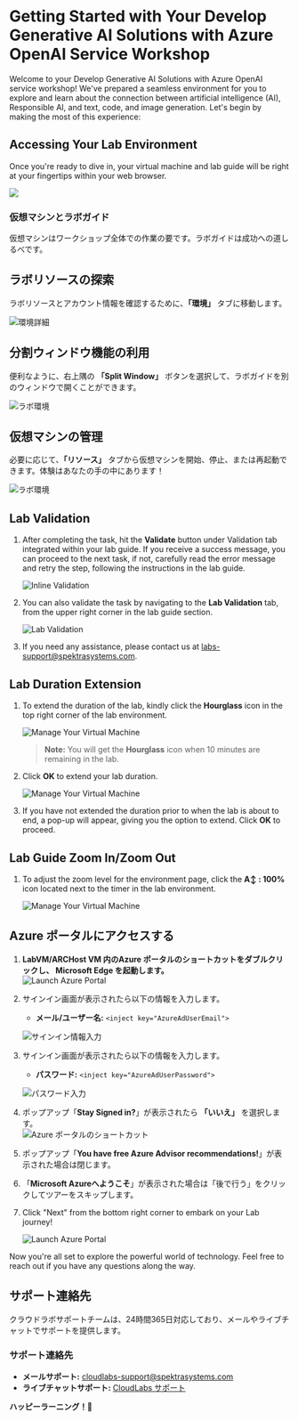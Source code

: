 # Getting Started with Your Develop Generative AI Solutions with Azure OpenAI Service Workshop
 
Welcome to your Develop Generative AI Solutions with Azure OpenAI service workshop! We've prepared a seamless environment for you to explore and learn about the connection between artificial intelligence (AI), Responsible AI, and text, code, and image generation. Let's begin by making the most of this experience:
 
## Accessing Your Lab Environment
 
Once you're ready to dive in, your virtual machine and lab guide will be right at your fingertips within your web browser.

   ![](../media/labguide-1.png)

### 仮想マシンとラボガイド

仮想マシンはワークショップ全体での作業の要です。ラボガイドは成功への道しるべです。

## ラボリソースの探索

ラボリソースとアカウント情報を確認するために、**「環境」** タブに移動します。

   ![環境詳細](Images/jp2.png)
 
## 分割ウィンドウ機能の利用

便利なように、右上隅の **「Split Window」** ボタンを選択して、ラボガイドを別のウィンドウで開くことができます。

   ![ラボ環境](Images/jp3.png)
 
## 仮想マシンの管理

必要に応じて、**「リソース」** タブから仮想マシンを開始、停止、または再起動できます。体験はあなたの手の中にあります！

   ![ラボ環境](Images/jp4.png)

## Lab Validation

1. After completing the task, hit the **Validate** button under Validation tab integrated within your lab guide. If you receive a success message, you can proceed to the next task, if not, carefully read the error message and retry the step, following the instructions in the lab guide.

   ![Inline Validation](../media/inline-validation.png)

1. You can also validate the task by navigating to the **Lab Validation** tab, from the upper right corner in the lab guide section.

   ![Lab Validation](../media/lab-validation.png)

1. If you need any assistance, please contact us at labs-support@spektrasystems.com.

## Lab Duration Extension

1. To extend the duration of the lab, kindly click the **Hourglass** icon in the top right corner of the lab environment. 

    ![Manage Your Virtual Machine](../media/gext.png)

    >**Note:** You will get the **Hourglass** icon when 10 minutes are remaining in the lab.

2. Click **OK** to extend your lab duration.
 
   ![Manage Your Virtual Machine](../media/gext2.png)

3. If you have not extended the duration prior to when the lab is about to end, a pop-up will appear, giving you the option to extend. Click **OK** to proceed.

## Lab Guide Zoom In/Zoom Out

1. To adjust the zoom level for the environment page, click the **A↕ : 100%** icon located next to the timer in the lab environment.

   ![Manage Your Virtual Machine](../media/labzoom-1.png)


## Azure ポータルにアクセスする  

1. **LabVM/ARCHost VM 内のAzure ポータルのショートカットをダブルクリックし、 Microsoft Edge を起動します。**  
   ![Launch Azure Portal](../media/AOAIjp-10.png)
   
2. サインイン画面が表示されたら以下の情報を入力します。  
   - **メール/ユーザー名:** `<inject key="AzureAdUserEmail">`  

   ![サインイン情報入力](../media/AOAIjp-11.png)  
3. サインイン画面が表示されたら以下の情報を入力します。  
   - **パスワード:** `<inject key="AzureAdUserPassword">`  

   ![パスワード入力](../media/AOAIjp-12.png)  
4. ポップアップ「**Stay Signed in?**」が表示されたら **「いいえ」** を選択します。  
   ![Azure ポータルのショートカット](../media/AOAIjp-13.png)  


5. ポップアップ「**You have free Azure Advisor recommendations!**」が表示された場合は閉じます。  

6. 「**Microsoft Azureへようこそ**」が表示された場合は「後で行う」をクリックしてツアーをスキップします。
7. Click "Next" from the bottom right corner to embark on your Lab journey!

   ![Launch Azure Portal](../media/sc900-image(3).png)

Now you're all set to explore the powerful world of technology. Feel free to reach out if you have any questions along the way.
## サポート連絡先  

クラウドラボサポートチームは、24時間365日対応しており、メールやライブチャットでサポートを提供します。

### サポート連絡先  
- **メールサポート:** [cloudlabs-support@spektrasystems.com](mailto:cloudlabs-support@spektrasystems.com)  
- **ライブチャットサポート:** [CloudLabs サポート](https://cloudlabs.ai/labs-support)  

**ハッピーラーニング！🎉**  
